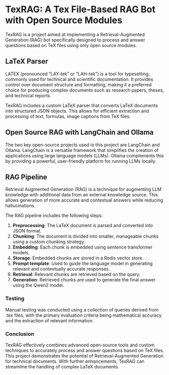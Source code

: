 # TexRAG: A Tex File-Based RAG Bot with Open Source Modules

TexRAG is a project aimed at implementing a Retrieval-Augmented Generation (RAG) bot specifically designed to process and answer questions based on TeX files using only open source modules. 

## LaTeX Parser
LATEX (pronounced “LAY-tek” or “LAH-tek”) is a tool for typesetting, commonly used for technical and scientific documentation. It provides control over document structure and formatting, making it a preferred choice for producing complex documents such as research papers, theses, and technical reports.

TexRAG includes a custom LaTeX parser that converts LaTeX documents into structured JSON objects. This allows for efficient extraction and processing of text, formulas, image captions from TeX files.

## Open Source RAG with LangChain and Ollama

The two key open-source projects used in this project are LangChain and Ollama. LangChain is a versatile framework that simplifies the creation of applications using large language models (LLMs). Ollama complements this by providing a powerful, user-friendly platform for running LLMs locally. 

## RAG Pipeline
Retrieval Augmented Generation (RAG) is a technique for augmenting LLM knowledge with additional data from an external knowledge source. This allows generation of more accurate and contextual answers while reducing hallucinations.

The RAG pipeline includes the following steps:
1. **Preprocessing**: The LaTeX document is parsed and converted into JSON format.
2. **Chunking**: The document is divided into smaller, manageable chunks using a custom chunking strategy.
3. **Embedding**: Each chunk is embedded using sentence transformer models.
4. **Storage**: Embedded chunks are stored in a Redis vector store.
5. **Prompt template**: Used to guide the language model in generating relevant and contextually accurate responses.
5. **Retrieval**: Relevant chunks are retrieved based on the query.
6. **Generation**: Retrieved chunks are used to generate the final answer using the Qwen2 model.

### Testing
Manual testing was conducted using a collection of queries derived from .tex files, with the primary evaluation criteria being mathematical accuracy and the extraction of relevant information.

### Conclusion
TexRAG effectively combines advanced open-source tools and custom techniques to accurately process and answer questions based on TeX files. This project demonstrates the potential of Retrieval-Augmented Generation for technical documents. With further enhancements, TexRAG can streamline the handling of complex LaTeX documents.

